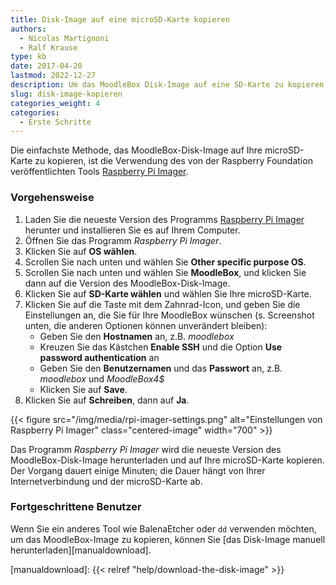 ```yaml
---
title: Disk-Image auf eine microSD-Karte kopieren
authors:
  - Nicolas Martignoni
  - Ralf Krause
type: kb
date: 2017-04-20
lastmod: 2022-12-27
description: Um das MoodleBox Disk-Image auf eine SD-Karte zu kopieren, laden Sie einfach das Programm Raspberry Pi Imager herunter und folgen Sie diese Anweisungen.
slug: disk-image-kopieren
categories_weight: 4
categories:
  - Erste Schritte
---
```


Die einfachste Methode, das MoodleBox-Disk-Image auf Ihre microSD-Karte zu kopieren, ist die Verwendung des von der Raspberry Foundation veröffentlichten Tools [Raspberry Pi Imager][imager].

### Vorgehensweise

1. Laden Sie die neueste Version des Programms [Raspberry Pi Imager][imager] herunter und installieren Sie es auf Ihrem Computer.
2. Öffnen Sie das Programm _Raspberry Pi Imager_.
3. Klicken Sie auf __OS wählen__.
4. Scrollen Sie nach unten und wählen Sie __Other specific purpose OS__.
5. Scrollen Sie nach unten und wählen Sie __MoodleBox__, und klicken Sie dann auf die Version des MoodleBox-Disk-Image.
6. Klicken Sie auf __SD-Karte wählen__ und wählen Sie Ihre microSD-Karte.
7. Klicken Sie auf die Taste mit dem Zahnrad-Icon, und geben Sie die Einstellungen an, die Sie für Ihre MoodleBox wünschen (s. Screenshot unten, die anderen Optionen können unverändert bleiben):
   - Geben Sie den __Hostnamen__ an, z.B. _moodlebox_
   - Kreuzen Sie das Kästchen __Enable SSH__ und die Option __Use password authentication__ an
   - Geben Sie den __Benutzernamen__ und das __Passwort__ an, z.B. _moodlebox_ und _MoodleBox4$_
   - Klicken Sie auf __Save__.
8. Klicken Sie auf __Schreiben__, dann auf __Ja__.

{{< figure src="/img/media/rpi-imager-settings.png" alt="Einstellungen von Raspberry Pi Imager" class="centered-image" width="700" >}}

Das Programm _Raspberry Pi Imager_ wird die neueste Version des MoodleBox-Disk-Image herunterladen und auf Ihre microSD-Karte kopieren. Der Vorgang dauert einige Minuten; die Dauer hängt von Ihrer Internetverbindung und der microSD-Karte ab.

### Fortgeschrittene Benutzer

Wenn Sie ein anderes Tool wie BalenaEtcher oder `dd` verwenden möchten, um das MoodleBox-Image zu kopieren, können Sie [das Disk-Image manuell herunterladen][manualdownload].


 [imager]: https://www.raspberrypi.com/software/
 [manualdownload]: {{< relref "help/download-the-disk-image" >}}
